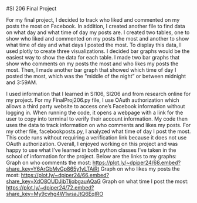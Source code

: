 #SI 206 Final Project

  For my final project, I decided to track who liked and commented on my posts the most on Facebook. In addition, I created another file to find data on what day and what time of day my posts are. I created two tables, one to show who liked and commented on my posts the most and another to show what time of day and what days I posted the most. To display this data, I used plotly to create three visualizations. I decided bar graphs would be the easiest way to show the data for each table. I made two bar graphs that show who comments on my posts the most and who likes my posts the most. Then, I made another bar graph that showed which time of day I posted the most, which was the “middle of the night” or between midnight and 3:59AM.

   I used information that I learned in SI106, SI206 and from research online for my project. For my FinalProj206.py file, I use OAuth authorization which allows a third party website to access one’s Facebook information without logging in. When running the code, it opens a webpage with a link for the user to copy into terminal to verify their account information. My code then uses the data to track information on who comments and likes my posts. For my other file, facebookposts.py, I analyzed what time of day I post the most. This code runs without requiring a verification link because it does not use OAuth authorization. Overall, I enjoyed working on this project and was happy to use what I’ve learned in both python classes I’ve taken in the school of information for the project. Below are the links to my graphs:
Graph on who comments the most: https://plot.ly/~dpiper24/68.embed?share_key=Y6ArGbMvGp865y1yLTAiRt
Graph on who likes my posts the most: https://plot.ly/~dpiper24/66.embed?share_key=XdO8OUDJjbTIjobgauAQaG
Graph on what time I post the most: https://plot.ly/~dpiper24/72.embed?share_key=My9cvhg4W1wsaJtQ6EqIRO


